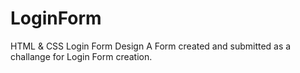 # LoginForm
HTML &amp; CSS Login Form Design
A Form created and submitted as a challange for Login Form creation.
